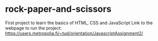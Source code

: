 # rock-paper-and-scissors
First project to learn the basics of HTML, CSS and JavaScript
Link to the webpage to run the project: https://users.metropolia.fi/~tud/orientation/JavascriptAssignment2/
